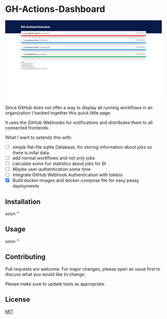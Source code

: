 # GH-Actions-Dashboard
![](imgs/screencapture-localhost-3000-2022-09-05-22_41_18.png)

Since GitHub does not offer a way to display all running workflows in an organization I hacked together this quick little page.

It uses the GitHub Webhooks for notifications and distributes them to all connected frontends.

What I want to extends this with:
- [ ] simple flat-file sqlite Database, for storing information about jobs so there is inital data. 
- [ ] add normal workflows and not only jobs
- [ ] calculate some fun statistics about jobs for BI
- [ ] *Maybe* user-authentication some time
- [ ] Integrate GitHub Webhook Authentication with tokens
- [x] Build docker-images and docker-compose file for easy peasy deployments

## Installation
soon :tm:

## Usage
soon :tm:

## Contributing
Pull requests are welcome. For major changes, please open an issue first to discuss what you would like to change.

Please make sure to update tests as appropriate.

## License
[MIT](https://choosealicense.com/licenses/mit/)